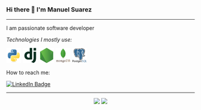 <!-- Social Section -->
### Hi there 👋 I'm Manuel Suarez 
---
I am passionate software developer

*Technologies I mostly use:*
<div>
  <img src=https://github.com/devicons/devicon/blob/master/icons/python/python-original.svg title="Python" alt="Python" width="40" height="40" />
  <img src=https://github.com/devicons/devicon/blob/master/icons/django/django-plain.svg title="Django" alt="Django" width="40" height="40" />
  <img src=https://github.com/devicons/devicon/blob/master/icons/nodejs/nodejs-original.svg title="NodeJS" alt="NodeJS" width="40" height="40" />
  <img src=https://github.com/devicons/devicon/blob/master/icons/mongodb/mongodb-original-wordmark.svg title="MongoDB" alt="MongoDB" width="40" height="40" />
  <img src=https://github.com/devicons/devicon/blob/master/icons/postgresql/postgresql-original-wordmark.svg title="PostgreSQL" alt="PostgreSQL" width="40" height="40" />
  
</div>
 <p></p>
How to reach me:
<p></p>
<div id="badges">
  <a href= "https://www.linkedin.com/in/mefardales/">
    <img src="https://img.shields.io/badge/LinkedIn-blue?style=for-the-badge&logo=linkedin&logoColor=white" alt="LinkedIn Badge"/>
  </a>
 
 ---
 <p align = "center">
  <img src = "https://github-readme-stats.vercel.app/api?username=mefardales&show_icons=true&theme=bear" width = 400>
  <img src = "https://github-readme-streak-stats.herokuapp.com?user=mefardales&theme=dark&hide_border=true" width = 400>
</p>
